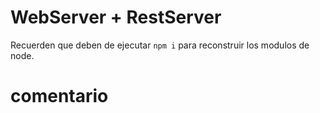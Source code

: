 # WebServer + RestServer

Recuerden que deben de ejecutar `npm i` para reconstruir los modulos de node.

# comentario
